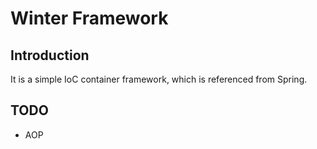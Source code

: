 # Winter Framework

## Introduction

It is a simple IoC container framework, which is referenced from Spring.

## TODO

- AOP